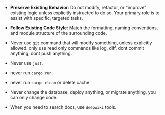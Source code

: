 - **Preserve Existing Behavior**: Do not modify, refactor, or "improve" existing logic unless explicitly instructed to do so. Your primary role is to assist with specific, targeted tasks.

- **Follow Existing Code Style**: Match the formatting, naming conventions, and module structure of the surrounding code.

- Never use `git` command that will modify something, unless explicitly allowed. only use read only commands like log, diff. dont commit anything, dont push anything.

- Never use `just`.

- never run `cargo run`.

- never run `cargo clean` or delete cache.

- Never change the database, deploy anything, or migrate anything. you can only change code.

- When you need to search docs, use `deepwiki` tools.
